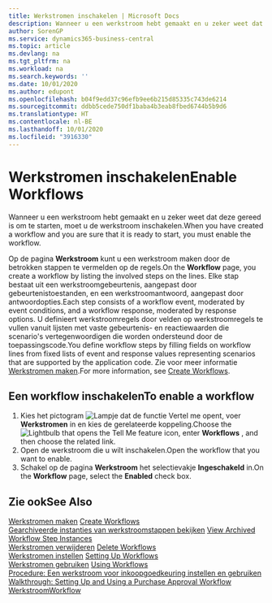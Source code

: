 ```yaml
---
title: Werkstromen inschakelen | Microsoft Docs
description: Wanneer u een werkstroom hebt gemaakt en u zeker weet dat deze gereed is om te starten, moet u de werkstroom inschakelen.
author: SorenGP
ms.service: dynamics365-business-central
ms.topic: article
ms.devlang: na
ms.tgt_pltfrm: na
ms.workload: na
ms.search.keywords: ''
ms.date: 10/01/2020
ms.author: edupont
ms.openlocfilehash: b04f9edd37c96efb9ee6b215d85335c743de6214
ms.sourcegitcommit: ddbb5cede750df1baba4b3eab8fbed6744b5b9d6
ms.translationtype: HT
ms.contentlocale: nl-BE
ms.lasthandoff: 10/01/2020
ms.locfileid: "3916330"
---
```

# <a name="enable-workflows"></a><span data-ttu-id="3cf2a-103">Werkstromen inschakelen</span><span class="sxs-lookup"><span data-stu-id="3cf2a-103">Enable Workflows</span></span>
<span data-ttu-id="3cf2a-104">Wanneer u een werkstroom hebt gemaakt en u zeker weet dat deze gereed is om te starten, moet u de werkstroom inschakelen.</span><span class="sxs-lookup"><span data-stu-id="3cf2a-104">When you have created a workflow and you are sure that it is ready to start, you must enable the workflow.</span></span>  

 <span data-ttu-id="3cf2a-105">Op de pagina **Werkstroom** kunt u een werkstroom maken door de betrokken stappen te vermelden op de regels.</span><span class="sxs-lookup"><span data-stu-id="3cf2a-105">On the **Workflow** page, you create a workflow by listing the involved steps on the lines.</span></span> <span data-ttu-id="3cf2a-106">Elke stap bestaat uit een werkstroomgebeurtenis, aangepast door gebeurtenistoestanden, en een werkstroomantwoord, aangepast door antwoordopties.</span><span class="sxs-lookup"><span data-stu-id="3cf2a-106">Each step consists of a workflow event, moderated by event conditions, and a workflow response, moderated by response options.</span></span> <span data-ttu-id="3cf2a-107">U definieert werkstroomregels door velden op werkstroomregels te vullen vanuit lijsten met vaste gebeurtenis- en reactiewaarden die scenario's vertegenwoordigen die worden ondersteund door de toepassingscode.</span><span class="sxs-lookup"><span data-stu-id="3cf2a-107">You define workflow steps by filling fields on workflow lines from fixed lists of event and response values representing scenarios that are supported by the application code.</span></span> <span data-ttu-id="3cf2a-108">Zie voor meer informatie [Werkstromen maken](across-how-to-create-workflows.md).</span><span class="sxs-lookup"><span data-stu-id="3cf2a-108">For more information, see [Create Workflows](across-how-to-create-workflows.md).</span></span>  

## <a name="to-enable-a-workflow"></a><span data-ttu-id="3cf2a-109">Een workflow inschakelen</span><span class="sxs-lookup"><span data-stu-id="3cf2a-109">To enable a workflow</span></span>  
1.  <span data-ttu-id="3cf2a-110">Kies het pictogram ![Lampje dat de functie Vertel me opent](media/ui-search/search_small.png "Vertel me wat u wilt doen"), voer **Werkstromen** in en kies de gerelateerde koppeling.</span><span class="sxs-lookup"><span data-stu-id="3cf2a-110">Choose the ![Lightbulb that opens the Tell Me feature](media/ui-search/search_small.png "Tell me what you want to do") icon, enter **Workflows** , and then choose the related link.</span></span>  
2.  <span data-ttu-id="3cf2a-111">Open de werkstroom die u wilt inschakelen.</span><span class="sxs-lookup"><span data-stu-id="3cf2a-111">Open the workflow that you want to enable.</span></span>  
3.  <span data-ttu-id="3cf2a-112">Schakel op de pagina **Werkstroom** het selectievakje **Ingeschakeld** in.</span><span class="sxs-lookup"><span data-stu-id="3cf2a-112">On the **Workflow** page, select the **Enabled** check box.</span></span>  

## <a name="see-also"></a><span data-ttu-id="3cf2a-113">Zie ook</span><span class="sxs-lookup"><span data-stu-id="3cf2a-113">See Also</span></span>  
 <span data-ttu-id="3cf2a-114">[Werkstromen maken](across-how-to-create-workflows.md) </span><span class="sxs-lookup"><span data-stu-id="3cf2a-114">[Create Workflows](across-how-to-create-workflows.md) </span></span>  
 <span data-ttu-id="3cf2a-115">[Gearchiveerde instanties van werkstroomstappen bekijken](across-how-to-view-archived-workflow-step-instances.md) </span><span class="sxs-lookup"><span data-stu-id="3cf2a-115">[View Archived Workflow Step Instances](across-how-to-view-archived-workflow-step-instances.md) </span></span>  
 <span data-ttu-id="3cf2a-116">[Werkstromen verwijderen](across-how-to-delete-workflows.md) </span><span class="sxs-lookup"><span data-stu-id="3cf2a-116">[Delete Workflows](across-how-to-delete-workflows.md) </span></span>  
 <span data-ttu-id="3cf2a-117">[Werkstromen instellen](across-set-up-workflows.md) </span><span class="sxs-lookup"><span data-stu-id="3cf2a-117">[Setting Up Workflows](across-set-up-workflows.md) </span></span>  
 <span data-ttu-id="3cf2a-118">[Werkstromen gebruiken](across-use-workflows.md) </span><span class="sxs-lookup"><span data-stu-id="3cf2a-118">[Using Workflows](across-use-workflows.md) </span></span>  
 <span data-ttu-id="3cf2a-119">[Procedure: Een werkstroom voor inkoopgoedkeuring instellen en gebruiken](walkthrough-setting-up-and-using-a-purchase-approval-workflow.md) </span><span class="sxs-lookup"><span data-stu-id="3cf2a-119">[Walkthrough: Setting Up and Using a Purchase Approval Workflow](walkthrough-setting-up-and-using-a-purchase-approval-workflow.md) </span></span>  
 [<span data-ttu-id="3cf2a-120">Werkstroom</span><span class="sxs-lookup"><span data-stu-id="3cf2a-120">Workflow</span></span>](across-workflow.md)   
